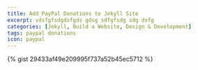 ```yaml
---
title: Add PayPal Donations to Jekyll Site
excerpt: vdsfgfsdgdsfgds gdsg sdfgfsdg sdg dsfg
categories: [Jekyll, Build a Website, Design & Development]
tags: paypal donations
icon: paypal
---
```


{% gist 29433af49e209995f737a52b45ec5712 %}
